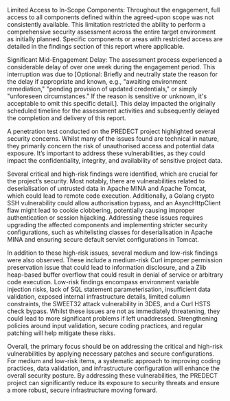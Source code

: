 Limited Access to In-Scope Components: Throughout the engagement, full access to all components defined within the agreed-upon scope was not consistently available. This limitation restricted the ability to perform a comprehensive security assessment across the entire target environment as initially planned. Specific components or areas with restricted access are detailed in the findings section of this report where applicable.

Significant Mid-Engagement Delay: The assessment process experienced a considerable delay of over one week during the engagement period. This interruption was due to [Optional: Briefly and neutrally state the reason for the delay if appropriate and known, e.g., "awaiting environment remediation," "pending provision of updated credentials," or simply "unforeseen circumstances." If the reason is sensitive or unknown, it's acceptable to omit this specific detail.]. This delay impacted the originally scheduled timeline for the assessment activities and subsequently delayed the completion and delivery of this report.


A penetration test conducted on the PREDECT project highlighted several security concerns. Whilst many of the issues found are technical in nature, they primarily concern the risk of unauthorised access and potential data exposure. It’s important to address these vulnerabilities, as they could impact the confidentiality, integrity, and availability of sensitive project data.

Several critical and high-risk findings were identified, which are crucial for the project’s security. Most notably, there are vulnerabilities related to deserialisation of untrusted data in Apache MINA and Apache Tomcat, which could lead to remote code execution. Additionally, a Golang crypto SSH vulnerability could allow authorisation bypass, and an AsyncHttpClient flaw might lead to cookie clobbering, potentially causing improper authentication or session hijacking. Addressing these issues requires upgrading the affected components and implementing stricter security configurations, such as whitelisting classes for deserialisation in Apache MINA and ensuring secure default servlet configurations in Tomcat.

In addition to these high-risk issues, several medium and low-risk findings were also observed. These include a medium-risk Curl improper permission preservation issue that could lead to information disclosure, and a Zlib heap-based buffer overflow that could result in denial of service or arbitrary code execution. Low-risk findings encompass environment variable injection risks, lack of SQL statement parameterisation, insufficient data validation, exposed internal infrastructure details, limited column constraints, the SWEET32 attack vulnerability in 3DES, and a Curl HSTS check bypass. Whilst these issues are not as immediately threatening, they could lead to more significant problems if left unaddressed. Strengthening policies around input validation, secure coding practices, and regular patching will help mitigate these risks.

Overall, the primary focus should be on addressing the critical and high-risk vulnerabilities by applying necessary patches and secure configurations. For medium and low-risk items, a systematic approach to improving coding practices, data validation, and infrastructure configuration will enhance the overall security posture. By addressing these vulnerabilities, the PREDECT project can significantly reduce its exposure to security threats and ensure a more robust, secure infrastructure moving forward.
